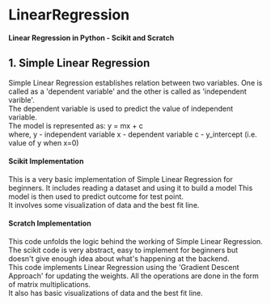 # LinearRegression
#### Linear Regression in Python - Scikit and Scratch

## 1. Simple Linear Regression
Simple Linear Regression establishes relation between two variables. One is called as a 'dependent variable' and the other is called as 'independent varible'. </br>
The dependent variable is used to predict the value of independent variable. </br>
The model is represented as: y = mx + c </br>
where, y - independent variable
       x - dependent variable
       c - y_intercept (i.e. value of y when x=0)

#### Scikit Implementation
This is a very basic implementation of Simple Linear Regression for beginners. It includes reading a dataset and using it to build a model
This model is then used to predict outcome for test point. </br>
It involves some visualization of data and the best fit line.

#### Scratch Implementation

This code unfolds the logic behind the working of Simple Linear Regression. The scikit code is very abstract, easy to implement for beginners but doesn't give enough idea about what's happening at the backend.  </br>
This code implements Linear Regression using the 'Gradient Descent Approach' for updating the weights.
All the operations are done in the form of matrix multiplications.</br>
It also has basic visualizations of data and the best fit line.
